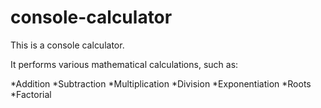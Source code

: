 # console-calculator

This is a console calculator.

It performs various mathematical calculations, such as:

*Addition
*Subtraction
*Multiplication
*Division
*Exponentiation
*Roots
*Factorial
